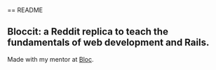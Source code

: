== README
## Bloccit: a Reddit replica to teach the fundamentals of web development and Rails.

Made with my mentor at [Bloc](http://bloc.io).
